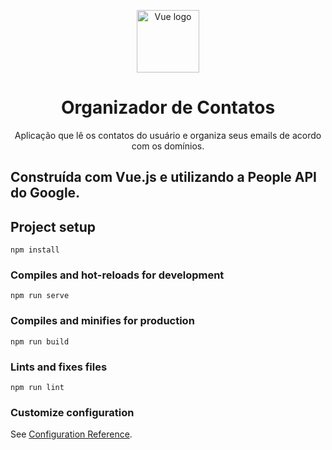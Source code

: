 <p align="center"><a href="https://vuejs.org" target="_blank" rel="noopener noreferrer"><img width="100" src="https://vuejs.org/images/logo.png" alt="Vue logo"></a></p>

<h1 align='center'> Organizador de Contatos </h1>
<p align='center'> Aplicação que lê os contatos do usuário e organiza seus emails de acordo com os domínios. </p>



## Construída com Vue.js e utilizando a People API do Google.

## Project setup
```
npm install
```

### Compiles and hot-reloads for development
```
npm run serve
```

### Compiles and minifies for production
```
npm run build
```

### Lints and fixes files
```
npm run lint
```

### Customize configuration
See [Configuration Reference](https://cli.vuejs.org/config/).
